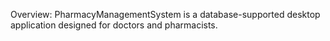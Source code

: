 Overview: 
PharmacyManagementSystem is a database-supported desktop application designed for doctors and pharmacists.


